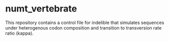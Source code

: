 # numt_vertebrate

This repository contains a control file for indelible that simulates sequences under heterogenous codon composition and transition to transversion rate ratio (kappa).
